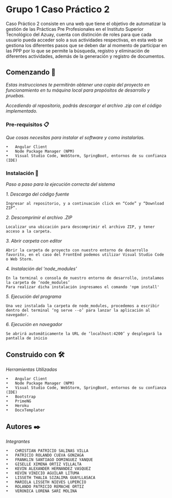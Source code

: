 # Grupo 1 Caso Práctico 2


Caso Práctico 2 consiste en una web que tiene el objetivo de automatizar la gestión de las Prácticas Pre Profesionales en el Instituto Superior Tecnológico del Azuay,
cuenta con distinción de roles para que cada usuario pueda acceder solo a sus actividades respectivas, en esta web se gestiona los diferentes pasos que se deben dar
al momento de participar en las PPP por lo que se permite la búsqueda, registro y eliminación de diferentes actividades, además de la generación y registro de documentos.
 
## Comenzando 🚀

_Estas instrucciones te permitirán obtener una copia del proyecto en funcionamiento en tu máquina local para propósitos de desarrollo y pruebas._

_Accediendo al repositorio, podrás descargar el archivo .zip con el código implementado._


### Pre-requisitos 📋

_Que cosas necesitas para instalar el software y como instalarlas._

```
•	Angular Client
•	Node Package Manager (NPM)
•	Visual Studio Code, WebStorm, SpringBoot, entornos de su confianza (IDE)
```

### Instalación 🔧

_Paso a paso para la ejecución correcta del sistema_

_1. Descarga del código fuente_

```
Ingresar al repositorio, y a continuación click en “Code” y “Download ZIP”.
```

_2. Descomprimir el archivo .ZIP_

```
Localizar una ubicación para descomprimir el archivo ZIP, y tener acceso a la carpeta.
```

_3. Abrir carpeta con editor_

```
Abrir la carpeta de proyecto con nuestro entorno de desarrollo favorito, en el caso del FrontEnd podemos utilizar Visual Studio Code o Web Storm.
```





_4. Instalación del ‘node_modules’_

```
En la terminal o consola de nuestro entorno de desarrollo, instalamos la carpeta de ‘node_modules’
Para realizar dicha instalación ingresamos el comando 'npm install'
```

_5. Ejecución del programa_

```
Una vez instalada la carpeta de node_modules, procedemos a escribir dentro del terminal ‘ng serve --o’ para lanzar la aplicación al navegador.
```

_6. Ejecución en navegador_
```
Se abrirá automáticamente la URL de ‘localhost:4200’ y desplegará la pantalla de inicio
```


## Construido con 🛠️

_Herramientas Utilizadas_

```
•	Angular Client
•	Node Package Manager (NPM)
•	Visual Studio Code, WebStorm, SpringBoot, entornos de su confianza (IDE)
•	Bootstrap
•	PrimeNG
•	Heroku
•	DocxTemplater
```

## Autores ✒️

_Integrantes_


```
•	CHRISTIAN PATRICIO SALINAS VILLA
•	PATRICIO ROLANDO CUEVA GONZAGA 
•	FRANKLIN SANTIAGO DOMINGUEZ YANQUE
•	GISELLE XIMENA ORTIZ VILLALTA
•	KEVIN ALEXANDER HERNANDEZ VASQUEZ
•	KEVIN VINICIO AGUILAR LITUMA
•	LISSETH THALIA SIZALIMA GUAYLLASACA
•	MARIELA LISSETH NIEVES LUPERCIO
•	ROLANDO PATRICIO REMACHE ORTIZ
•	VERONICA LORENA SARI MOLINA

```

